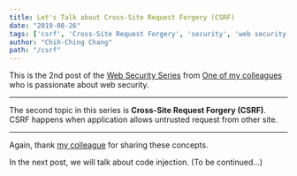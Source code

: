 ```yaml
---
title: Let's Talk about Cross-Site Request Forgery (CSRF)
date: "2019-08-26"
tags: ['csrf', 'Cross-Site Request Forgery', 'security', 'web security series']
author: "Chih-Ching Chang"
path: "/csrf"
---
```


This is the 2nd post of the [Web Security Series](./tag/web-security-series/) from [One of my colleagues](http://steven5538.tw) who is passionate about web security.

---

The second topic in this series is **Cross-Site Request Forgery (CSRF)**. 
CSRF happens when application allows untrusted request from other site.


---

Again, thank [my colleague](http://steven5538.tw) for sharing these concepts.

In the next post, we will talk about code injection. (To be continued...)